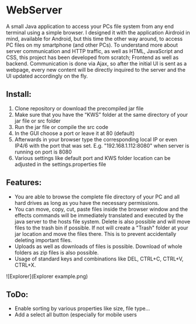 # WebServer
A small Java application to access your PCs file system from any end terminal using a simple browser.
I designed it with the application Airdroid in mind, available for Android, but this time the other way around, to access PC files on my smartphone (and other PCs).
To understand more about server communication and HTTP traffic, as well as HTML, JavaScript and CSS, this project has been developed from scratch; Frontend as well as backend.
Communication is done via Ajax, so after the initial UI is sent as a webpage, every new content will be directly inquired to the server and the UI updated accordingly on the fly.

## Install:
1. Clone repository or download the precompiled jar file
2. Make sure that you have the “KWS” folder at the same directory of your jar file or src folder
3. Run the jar file or compile the src code
4. In the GUI choose a port or leave it at 80 (default)
5. Afterwards in your browser type the corresponding local IP or even IP4/6 with the port that was set. E.g. "192.168.1.112:8080" when server is running on port is 8080
6. Various settings like default port and KWS folder location can be adjusted in the settings.properties file

## Features:
- You are able to browse the complete file directory of your PC and all hard drives as long as you have the necessary permissions.
- You can move, copy, cut, paste files inside the browser window and the effects commands will be immediately translated and executed by the java server to the hosts file system. Delete is also possible and will move files to the trash bin if possible. If not will create a "Trash" folder at your jar location and move the files there. This is to prevent accidentally deleting important files.
- Uploads as well as downloads of files is possible. Download of whole folders as zip files is also possible.
- Usage of standard keys and combinations like DEL, CTRL+C, CTRL+V, CTRL+X.

![Explorer](Explorer example.png)

## ToDo:
- Enable sorting by various properties like size, file type…
- Add a select all button (especially for mobile users 

